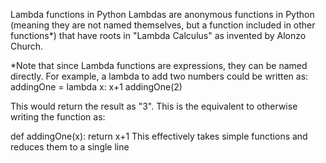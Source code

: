Lambda functions in Python
Lambdas are anonymous functions in Python (meaning they are not named themselves, but a function included in other functions*) that have roots in "Lambda Calculus" as invented by Alonzo Church.

*Note that since Lambda functions are expressions, they can be named directly. For example, a lambda to add two numbers could be written as:
addingOne = lambda x: x+1
addingOne(2)

This would return the result as "3". This is the equivalent to otherwise writing the function as:

def addingOne(x):
   return x+1
This effectively takes simple functions and reduces them to a single line
